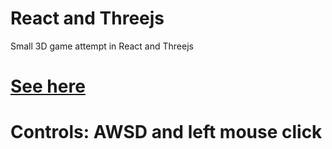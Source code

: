 # React and Threejs
Small 3D game attempt in React and Threejs

# [See here](https://mmbn-react.netlify.app/)

# Controls: AWSD and left mouse click
